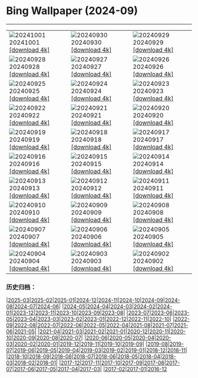 # Bing Wallpaper (2024-09)
**************

<table><tr><td><img class="wallpaper" src="https://www.bing.com/th?id=OHR.BlackHistoryMonth2024_EN-GB1865178312_1920x1080.jpg" alt="20241001"> 20241001 <a href="https://www.bing.com/th?id=OHR.BlackHistoryMonth2024_EN-GB1865178312_UHD.jpg">[download 4k]</a></td><td><img class="wallpaper" src="https://www.bing.com/th?id=OHR.WalrusNorway_EN-GB0459877191_1920x1080.jpg" alt="20240930"> 20240930 <a href="https://www.bing.com/th?id=OHR.WalrusNorway_EN-GB0459877191_UHD.jpg">[download 4k]</a></td><td><img class="wallpaper" src="https://www.bing.com/th?id=OHR.ConnecticutBridge_EN-GB6974263231_1920x1080.jpg" alt="20240929"> 20240929 <a href="https://www.bing.com/th?id=OHR.ConnecticutBridge_EN-GB6974263231_UHD.jpg">[download 4k]</a></td></tr><tr><td><img class="wallpaper" src="https://www.bing.com/th?id=OHR.TajMahalReflection_EN-GB6507271647_1920x1080.jpg" alt="20240928"> 20240928 <a href="https://www.bing.com/th?id=OHR.TajMahalReflection_EN-GB6507271647_UHD.jpg">[download 4k]</a></td><td><img class="wallpaper" src="https://www.bing.com/th?id=OHR.VeniceAerial_EN-GB6264202474_1920x1080.jpg" alt="20240927"> 20240927 <a href="https://www.bing.com/th?id=OHR.VeniceAerial_EN-GB6264202474_UHD.jpg">[download 4k]</a></td><td><img class="wallpaper" src="https://www.bing.com/th?id=OHR.LittleToucanet_EN-GB5921731705_1920x1080.jpg" alt="20240926"> 20240926 <a href="https://www.bing.com/th?id=OHR.LittleToucanet_EN-GB5921731705_UHD.jpg">[download 4k]</a></td></tr><tr><td><img class="wallpaper" src="https://www.bing.com/th?id=OHR.GiantSequoias_EN-GB2106477767_1920x1080.jpg" alt="20240925"> 20240925 <a href="https://www.bing.com/th?id=OHR.GiantSequoias_EN-GB2106477767_UHD.jpg">[download 4k]</a></td><td><img class="wallpaper" src="https://www.bing.com/th?id=OHR.SkaftafellWaterfall_EN-GB1674771386_1920x1080.jpg" alt="20240924"> 20240924 <a href="https://www.bing.com/th?id=OHR.SkaftafellWaterfall_EN-GB1674771386_UHD.jpg">[download 4k]</a></td><td><img class="wallpaper" src="https://www.bing.com/th?id=OHR.IcebergOtter_EN-GB1302406748_1920x1080.jpg" alt="20240923"> 20240923 <a href="https://www.bing.com/th?id=OHR.IcebergOtter_EN-GB1302406748_UHD.jpg">[download 4k]</a></td></tr><tr><td><img class="wallpaper" src="https://www.bing.com/th?id=OHR.AutumnCumbria_EN-GB0937833138_1920x1080.jpg" alt="20240922"> 20240922 <a href="https://www.bing.com/th?id=OHR.AutumnCumbria_EN-GB0937833138_UHD.jpg">[download 4k]</a></td><td><img class="wallpaper" src="https://www.bing.com/th?id=OHR.MunichBeerfest_EN-GB0671591824_1920x1080.jpg" alt="20240921"> 20240921 <a href="https://www.bing.com/th?id=OHR.MunichBeerfest_EN-GB0671591824_UHD.jpg">[download 4k]</a></td><td><img class="wallpaper" src="https://www.bing.com/th?id=OHR.OcracokeLight_EN-GB0317471752_1920x1080.jpg" alt="20240920"> 20240920 <a href="https://www.bing.com/th?id=OHR.OcracokeLight_EN-GB0317471752_UHD.jpg">[download 4k]</a></td></tr><tr><td><img class="wallpaper" src="https://www.bing.com/th?id=OHR.PiratePlayground_EN-GB4703060204_1920x1080.jpg" alt="20240919"> 20240919 <a href="https://www.bing.com/th?id=OHR.PiratePlayground_EN-GB4703060204_UHD.jpg">[download 4k]</a></td><td><img class="wallpaper" src="https://www.bing.com/th?id=OHR.GujoHachiman_EN-GB4635188314_1920x1080.jpg" alt="20240918"> 20240918 <a href="https://www.bing.com/th?id=OHR.GujoHachiman_EN-GB4635188314_UHD.jpg">[download 4k]</a></td><td><img class="wallpaper" src="https://www.bing.com/th?id=OHR.MidAutumnSingapore_EN-GB4580876082_1920x1080.jpg" alt="20240917"> 20240917 <a href="https://www.bing.com/th?id=OHR.MidAutumnSingapore_EN-GB4580876082_UHD.jpg">[download 4k]</a></td></tr><tr><td><img class="wallpaper" src="https://www.bing.com/th?id=OHR.SunriseWallabies_EN-GB4531988184_1920x1080.jpg" alt="20240916"> 20240916 <a href="https://www.bing.com/th?id=OHR.SunriseWallabies_EN-GB4531988184_UHD.jpg">[download 4k]</a></td><td><img class="wallpaper" src="https://www.bing.com/th?id=OHR.StockholmLibrary_EN-GB4478334058_1920x1080.jpg" alt="20240915"> 20240915 <a href="https://www.bing.com/th?id=OHR.StockholmLibrary_EN-GB4478334058_UHD.jpg">[download 4k]</a></td><td><img class="wallpaper" src="https://www.bing.com/th?id=OHR.LastNightOfTheProms2024_EN-GB2327761214_1920x1080.jpg" alt="20240914"> 20240914 <a href="https://www.bing.com/th?id=OHR.LastNightOfTheProms2024_EN-GB2327761214_UHD.jpg">[download 4k]</a></td></tr><tr><td><img class="wallpaper" src="https://www.bing.com/th?id=OHR.PointReyes_EN-GB4421603745_1920x1080.jpg" alt="20240913"> 20240913 <a href="https://www.bing.com/th?id=OHR.PointReyes_EN-GB4421603745_UHD.jpg">[download 4k]</a></td><td><img class="wallpaper" src="https://www.bing.com/th?id=OHR.DolphinReunion_EN-GB4332225660_1920x1080.jpg" alt="20240912"> 20240912 <a href="https://www.bing.com/th?id=OHR.DolphinReunion_EN-GB4332225660_UHD.jpg">[download 4k]</a></td><td><img class="wallpaper" src="https://www.bing.com/th?id=OHR.RapaNuiSunrise_EN-GB5251109643_1920x1080.jpg" alt="20240911"> 20240911 <a href="https://www.bing.com/th?id=OHR.RapaNuiSunrise_EN-GB5251109643_UHD.jpg">[download 4k]</a></td></tr><tr><td><img class="wallpaper" src="https://www.bing.com/th?id=OHR.BridgeLisbon_EN-GB4169546026_1920x1080.jpg" alt="20240910"> 20240910 <a href="https://www.bing.com/th?id=OHR.BridgeLisbon_EN-GB4169546026_UHD.jpg">[download 4k]</a></td><td><img class="wallpaper" src="https://www.bing.com/th?id=OHR.IguazuRainbow_EN-GB4381351481_1920x1080.jpg" alt="20240909"> 20240909 <a href="https://www.bing.com/th?id=OHR.IguazuRainbow_EN-GB4381351481_UHD.jpg">[download 4k]</a></td><td><img class="wallpaper" src="https://www.bing.com/th?id=OHR.GreatNorthRun2024_EN-GB4101357995_1920x1080.jpg" alt="20240908"> 20240908 <a href="https://www.bing.com/th?id=OHR.GreatNorthRun2024_EN-GB4101357995_UHD.jpg">[download 4k]</a></td></tr><tr><td><img class="wallpaper" src="https://www.bing.com/th?id=OHR.SantaCruzHummer_EN-GB3567004947_1920x1080.jpg" alt="20240907"> 20240907 <a href="https://www.bing.com/th?id=OHR.SantaCruzHummer_EN-GB3567004947_UHD.jpg">[download 4k]</a></td><td><img class="wallpaper" src="https://www.bing.com/th?id=OHR.GlenariffPark_EN-GB6116680821_1920x1080.jpg" alt="20240906"> 20240906 <a href="https://www.bing.com/th?id=OHR.GlenariffPark_EN-GB6116680821_UHD.jpg">[download 4k]</a></td><td><img class="wallpaper" src="https://www.bing.com/th?id=OHR.TIFF2024_EN-GB9508001268_1920x1080.jpg" alt="20240905"> 20240905 <a href="https://www.bing.com/th?id=OHR.TIFF2024_EN-GB9508001268_UHD.jpg">[download 4k]</a></td></tr><tr><td><img class="wallpaper" src="https://www.bing.com/th?id=OHR.DuskyOwls_EN-GB7904137343_1920x1080.jpg" alt="20240904"> 20240904 <a href="https://www.bing.com/th?id=OHR.DuskyOwls_EN-GB7904137343_UHD.jpg">[download 4k]</a></td><td><img class="wallpaper" src="https://www.bing.com/th?id=OHR.AlpineLakes_EN-GB6796431877_1920x1080.jpg" alt="20240903"> 20240903 <a href="https://www.bing.com/th?id=OHR.AlpineLakes_EN-GB6796431877_UHD.jpg">[download 4k]</a></td><td><img class="wallpaper" src="https://www.bing.com/th?id=OHR.KatahdinWoods_EN-GB6027367272_1920x1080.jpg" alt="20240902"> 20240902 <a href="https://www.bing.com/th?id=OHR.KatahdinWoods_EN-GB6027367272_UHD.jpg">[download 4k]</a></td></tr></table>

### 历史归档：

|[2025-03](/../2025-03/2025-03.md)|[2025-02](/../2025-02/2025-02.md)|[2025-01](/../2025-01/2025-01.md)|[2024-12](/../2024-12/2024-12.md)|[2024-11](/../2024-11/2024-11.md)|[2024-10](/../2024-10/2024-10.md)|[2024-09](/2024-09.md)|[2024-08](/../2024-08/2024-08.md)|[2024-07](/../2024-07/2024-07.md)|[2024-06](/../2024-06/2024-06.md)|
|[2024-05](/../2024-05/2024-05.md)|[2024-04](/../2024-04/2024-04.md)|[2024-03](/../2024-03/2024-03.md)|[2024-02](/../2024-02/2024-02.md)|[2024-01](/../2024-01/2024-01.md)|[2023-12](/../2023-12/2023-12.md)|[2023-11](/../2023-11/2023-11.md)|[2023-10](/../2023-10/2023-10.md)|[2023-09](/../2023-09/2023-09.md)|[2023-08](/../2023-08/2023-08.md)|
|[2023-07](/../2023-07/2023-07.md)|[2023-06](/../2023-06/2023-06.md)|[2023-05](/../2023-05/2023-05.md)|[2023-04](/../2023-04/2023-04.md)|[2023-03](/../2023-03/2023-03.md)|[2023-02](/../2023-02/2023-02.md)|[2023-01](/../2023-01/2023-01.md)|[2022-12](/../2022-12/2022-12.md)|[2022-11](/../2022-11/2022-11.md)|[2022-10](/../2022-10/2022-10.md)|
|[2022-09](/../2022-09/2022-09.md)|[2022-08](/../2022-08/2022-08.md)|[2022-07](/../2022-07/2022-07.md)|[2022-06](/../2022-06/2022-06.md)|[2022-05](/../2022-05/2022-05.md)|[2022-04](/../2022-04/2022-04.md)|[2021-08](/../2021-08/2021-08.md)|[2021-07](/../2021-07/2021-07.md)|[2021-06](/../2021-06/2021-06.md)|[2021-05](/../2021-05/2021-05.md)|
|[2021-04](/../2021-04/2021-04.md)|[2021-03](/../2021-03/2021-03.md)|[2021-02](/../2021-02/2021-02.md)|[2021-01](/../2021-01/2021-01.md)|[2020-12](/../2020-12/2020-12.md)|[2020-11](/../2020-11/2020-11.md)|[2020-10](/../2020-10/2020-10.md)|[2020-09](/../2020-09/2020-09.md)|[2020-08](/../2020-08/2020-08.md)|[2020-07](/../2020-07/2020-07.md)|
|[2020-06](/../2020-06/2020-06.md)|[2020-05](/../2020-05/2020-05.md)|[2020-04](/../2020-04/2020-04.md)|[2020-03](/../2020-03/2020-03.md)|[2020-02](/../2020-02/2020-02.md)|[2020-01](/../2020-01/2020-01.md)|[2019-12](/../2019-12/2019-12.md)|[2019-11](/../2019-11/2019-11.md)|[2019-10](/../2019-10/2019-10.md)|[2019-09](/../2019-09/2019-09.md)|
|[2019-08](/../2019-08/2019-08.md)|[2019-07](/../2019-07/2019-07.md)|[2019-06](/../2019-06/2019-06.md)|[2019-05](/../2019-05/2019-05.md)|[2019-04](/../2019-04/2019-04.md)|[2019-03](/../2019-03/2019-03.md)|[2019-02](/../2019-02/2019-02.md)|[2019-01](/../2019-01/2019-01.md)|[2018-12](/../2018-12/2018-12.md)|[2018-11](/../2018-11/2018-11.md)|
|[2018-10](/../2018-10/2018-10.md)|[2018-09](/../2018-09/2018-09.md)|[2018-08](/../2018-08/2018-08.md)|[2018-07](/../2018-07/2018-07.md)|[2018-06](/../2018-06/2018-06.md)|[2018-05](/../2018-05/2018-05.md)|[2018-04](/../2018-04/2018-04.md)|[2018-03](/../2018-03/2018-03.md)|[2018-02](/../2018-02/2018-02.md)|[2018-01](/../2018-01/2018-01.md)|
|[2017-12](/../2017-12/2017-12.md)|[2017-11](/../2017-11/2017-11.md)|[2017-10](/../2017-10/2017-10.md)|[2017-09](/../2017-09/2017-09.md)|[2017-08](/../2017-08/2017-08.md)|[2017-07](/../2017-07/2017-07.md)|[2017-06](/../2017-06/2017-06.md)|[2017-05](/../2017-05/2017-05.md)|[2017-04](/../2017-04/2017-04.md)|[2017-03](/../2017-03/2017-03.md)|
|[2017-02](/../2017-02/2017-02.md)|[2017-01](/../2017-01/2017-01.md)|[2016-12](/../2016-12/2016-12.md)